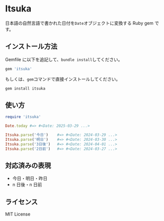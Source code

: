 # Itsuka

日本語の自然言語で書かれた日付を`Date`オブジェクトに変換する Ruby gem です。

## インストール方法

Gemfile に以下を追記して、`bundle install`してください。

```ruby
gem 'itsuka'
```

もしくは、`gem`コマンドで直接インストールしてください。

```bash
gem install itsuka
```

## 使い方

```ruby
require 'itsuka'

Date.today #=> #<Date: 2025-03-29 ...>

Itsuka.parse('今日')    #=> #<Date: 2024-03-29 ...>
Itsuka.parse('明日')    #=> #<Date: 2024-03-30 ...>
Itsuka.parse('3日後')   #=> #<Date: 2024-04-01 ...>
Itsuka.parse('2日前')   #=> #<Date: 2024-03-27 ...>
```

## 対応済みの表現

- 今日・明日・昨日
- n 日後・n 日前

## ライセンス

MIT License
